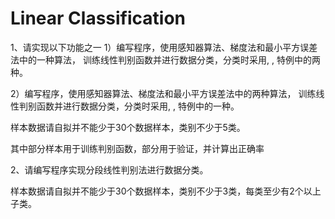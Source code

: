 # Linear Classification
1、请实现以下功能之一
1）编写程序，使用感知器算法、梯度法和最小平方误差法中的一种算法，
训练线性判别函数并进行数据分类，分类时采用,  , 特例中的两种。

2）编写程序，使用感知器算法、梯度法和最小平方误差法中的两种算法，
训练线性判别函数并进行数据分类，分类时采用,  , 特例中的一种。

样本数据请自拟并不能少于30个数据样本，类别不少于5类。

其中部分样本用于训练判别函数，部分用于验证，并计算出正确率

2、请编写程序实现分段线性判别法进行数据分类。

样本数据请自拟并不能少于30个数据样本，类别不少于3类，每类至少有2个以上子类。
